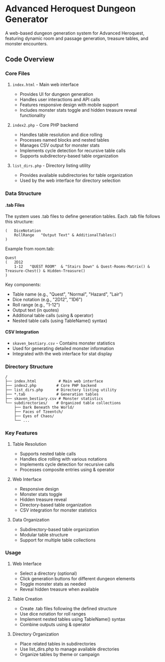 # Advanced Heroquest Dungeon Generator

A web-based dungeon generation system for Advanced Heroquest, featuring dynamic room and passage generation, treasure tables, and monster encounters.

## Code Overview

### Core Files

1. `index.html` - Main web interface
   - Provides UI for dungeon generation
   - Handles user interactions and API calls
   - Features responsive design with mobile support
   - Includes monster stats toggle and hidden treasure reveal functionality

2. `index2.php` - Core PHP backend
   - Handles table resolution and dice rolling
   - Processes named blocks and nested tables
   - Manages CSV output for monster stats
   - Implements cycle detection for recursive table calls
   - Supports subdirectory-based table organization

3. `list_dirs.php` - Directory listing utility
   - Provides available subdirectories for table organization
   - Used by the web interface for directory selection

### Data Structure

#### .tab Files
The system uses .tab files to define generation tables. Each .tab file follows this structure:

```TableName
(   DiceNotation
    RollRange   "Output Text" & AdditionalTables()
)
```

Example from room.tab:
```
Quest
(   2D12
    1-12   "QUEST ROOM"  & "Stairs Down" & Quest-Rooms-Matrix() & Treasure-Chest() & Hidden-Treasure() 
)
```

Key components:
- Table name (e.g., "Quest", "Normal", "Hazard", "Lair")
- Dice notation (e.g., "2D12", "1D6")
- Roll range (e.g., "1-12")
- Output text (in quotes)
- Additional table calls (using & operator)
- Nested table calls (using TableName() syntax)

#### CSV Integration
- `skaven_bestiary.csv` - Contains monster statistics
- Used for generating detailed monster information
- Integrated with the web interface for stat display

### Directory Structure
```
/
├── index.html          # Main web interface
├── index2.php         # Core PHP backend
├── list_dirs.php      # Directory listing utility
├── *.tab              # Generation tables
├── skaven_bestiary.csv # Monster statistics
└── subdirectories/    # Organized table collections
    ├── Dark Beneath the World/
    ├── Faces of Tzeentch/
    ├── Eyes of Chaos/
    └── ...
```

### Key Features

1. Table Resolution
   - Supports nested table calls
   - Handles dice rolling with various notations
   - Implements cycle detection for recursive calls
   - Processes composite entries using & operator

2. Web Interface
   - Responsive design
   - Monster stats toggle
   - Hidden treasure reveal
   - Directory-based table organization
   - CSV integration for monster statistics

3. Data Organization
   - Subdirectory-based table organization
   - Modular table structure
   - Support for multiple table collections

### Usage

1. Web Interface
   - Select a directory (optional)
   - Click generation buttons for different dungeon elements
   - Toggle monster stats as needed
   - Reveal hidden treasure when available

2. Table Creation
   - Create .tab files following the defined structure
   - Use dice notation for roll ranges
   - Implement nested tables using TableName() syntax
   - Combine outputs using & operator

3. Directory Organization
   - Place related tables in subdirectories
   - Use list_dirs.php to manage available directories
   - Organize tables by theme or campaign